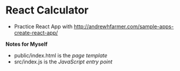 # React Calculator

- Practice React App with http://andrewhfarmer.com/sample-apps-create-react-app/

**Notes for Myself**
- public/index.html is the *page template*
- src/index.js is the *JavaScript entry point*
